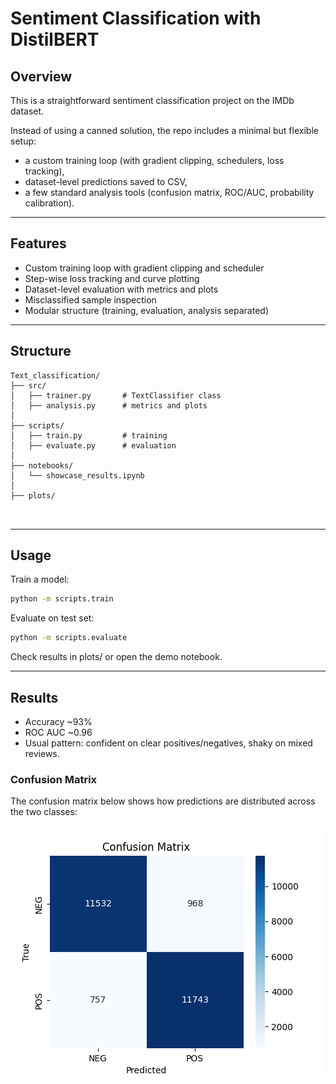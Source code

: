 # Sentiment Classification with DistilBERT  

## Overview  
This is a straightforward sentiment classification project on the IMDb dataset.

Instead of using a canned solution, the repo includes a minimal but flexible setup:  
- a custom training loop (with gradient clipping, schedulers, loss tracking),  
- dataset-level predictions saved to CSV,  
- a few standard analysis tools (confusion matrix, ROC/AUC, probability calibration).

---

## Features  
- Custom training loop with gradient clipping and scheduler  
- Step-wise loss tracking and curve plotting  
- Dataset-level evaluation with metrics and plots  
- Misclassified sample inspection  
- Modular structure (training, evaluation, analysis separated)  

---

## Structure  

```
Text_classification/
├── src/
│   ├── trainer.py       # TextClassifier class 
│   ├── analysis.py      # metrics and plots
│
├── scripts/
│   ├── train.py         # training 
│   ├── evaluate.py      # evaluation 
│
├── notebooks/
│   └── showcase_results.ipynb       
│
├── plots/               
      


```

---

## Usage  

Train a model:  

```bash
python -m scripts.train
```

Evaluate on test set:

```bash
python -m scripts.evaluate
```
Check results in plots/ or open the demo notebook.

---

## Results 

- Accuracy ~93%
- ROC AUC ~0.96
- Usual pattern: confident on clear positives/negatives, shaky on mixed reviews.

### Confusion Matrix  
The confusion matrix below shows how predictions are distributed across the two classes:  

![Confusion Matrix](plots/confusion_matrix.png)  
